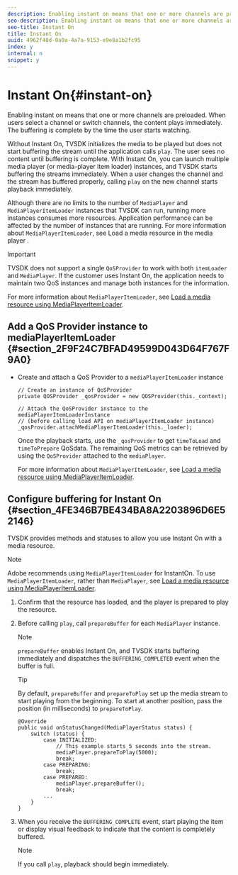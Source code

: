 ```yaml
---
description: Enabling instant on means that one or more channels are preloaded. When users select a channel or switch channels, the content plays immediately. The buffering is complete by the time the user starts watching.
seo-description: Enabling instant on means that one or more channels are preloaded. When users select a channel or switch channels, the content plays immediately. The buffering is complete by the time the user starts watching.
seo-title: Instant On
title: Instant On
uuid: 4962f48d-0a0a-4a7a-9153-e9e8a1b2fc95
index: y
internal: n
snippet: y
---
```


# Instant On{#instant-on}

Enabling instant on means that one or more channels are preloaded. When users select a channel or switch channels, the content plays immediately. The buffering is complete by the time the user starts watching.

Without Instant On, TVSDK initializes the media to be played but does not start buffering the stream until the application calls `play`. The user sees no content until buffering is complete. With Instant On, you can launch multiple media player (or media-player item loader) instances, and TVSDK starts buffering the streams immediately. When a user changes the channel and the stream has buffered properly, calling `play` on the new channel starts playback immediately.

Although there are no limits to the number of `MediaPlayer` and `MediaPlayerItemLoader` instances that TVSDK can run, running more instances consumes more resources. Application performance can be affected by the number of instances that are running. For more information about `MediaPlayerItemLoader`, see  Load a media resource in the media player  .

>[!IMPORTANT]
>
>TVSDK does not support a single `QoSProvider` to work with both `itemLoader` and `MediaPlayer`. If the customer uses Instant On, the application needs to maintain two QoS instances and manage both instances for the information.

For more information about `MediaPlayerItemLoader`, see [Load a media resource using MediaPlayerItemLoader](../../content-playback-options-android2/mediaplayer-initialize-for-video/media-resource-mediaplayeritemloader.md).

## Add a QoS Provider instance to mediaPlayerItemLoader {#section_2F9F24C7BFAD49599D043D64F767F9A0}

* Create and attach a QoS Provider to a `mediaPlayerItemLoader` instance 

  ```
  // Create an instance of QoSProvider  
  private QOSProvider _qosProvider = new QOSProvider(this._context);  
   
  // Attach the QoSProvider instance to the mediaPlayerItemLoaderInstance  
  // (before calling load API on mediaPlayerItemLoader instance)  
  _qosProvider.attachMediaPlayerItemLoader(this._loader); 
  ```

  Once the playback starts, use the `_qosProvider` to get `timeToLoad` and `timeToPrepare` QoSdata. The remaining QoS metrics can be retrieved by using the `QoSProvider` attached to the `mediaPlayer`.

  For more information about `MediaPlayerItemLoader`, see [Load a media resource using MediaPlayerItemLoader](../../content-playback-options-android2/mediaplayer-initialize-for-video/media-resource-mediaplayeritemloader.md).

## Configure buffering for Instant On {#section_4FE346B7BE434BA8A2203896D6E52146}

TVSDK provides methods and statuses to allow you use Instant On with a media resource.

>[!NOTE]
>
>Adobe recommends using `MediaPlayerItemLoader` for InstantOn. To use `MediaPlayerItemLoader`, rather than `MediaPlayer`, see [Load a media resource using MediaPlayerItemLoader](../../content-playback-options-android2/mediaplayer-initialize-for-video/media-resource-mediaplayeritemloader.md).

1. Confirm that the resource has loaded, and the player is prepared to play the resource. 
1. Before calling `play`, call `prepareBuffer` for each `MediaPlayer` instance. 

   >[!NOTE]
   >
   >`prepareBuffer` enables Instant On, and TVSDK starts buffering immediately and dispatches the `BUFFERING_COMPLETED` event when the buffer is full.

   >[!TIP]
   >
   >By default, `prepareBuffer` and `prepareToPlay` set up the media stream to start playing from the beginning. To start at another position, pass the position (in milliseconds) to `prepareToPlay`.

   ```
   @Override 
   public void onStatusChanged(MediaPlayerStatus status) { 
       switch (status) { 
           case INITIALIZED: 
               // This example starts 5 seconds into the stream. 
               mediaPlayer.prepareToPlay(5000); 
               break; 
           case PREPARING: 
               break; 
           case PREPARED: 
               mediaPlayer.prepareBuffer(); 
               break; 
           ... 
       } 
   }
   ```

1. When you receive the `BUFFERING_COMPLETE` event, start playing the item or display visual feedback to indicate that the content is completely buffered. 

   >[!NOTE]
   >
   >If you call `play`, playback should begin immediately.

